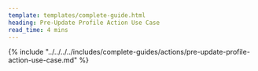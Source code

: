 ```yaml
---
template: templates/complete-guide.html
heading: Pre-Update Profile Action Use Case
read_time: 4 mins
---
```


{% include "../../../../includes/complete-guides/actions/pre-update-profile-action-use-case.md" %}